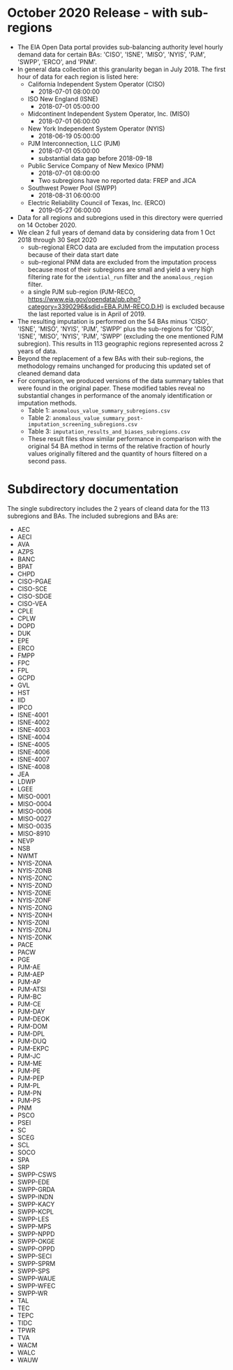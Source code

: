 # October 2020 Release - with sub-regions

 * The EIA Open Data portal provides sub-balancing authority level hourly demand data for certain BAs: 'CISO', 'ISNE', 'MISO', 'NYIS', 'PJM', 'SWPP', 'ERCO', and 'PNM'.
 * In general data collection at this granularity began in July 2018. The first hour of data for each region is listed here:
   * California Independent System Operator (CISO)
     * 2018-07-01 08:00:00
   * ISO New England (ISNE)
     * 2018-07-01 05:00:00
   * Midcontinent Independent System Operator, Inc. (MISO)
     * 2018-07-01 06:00:00
   * New York Independent System Operator (NYIS)
     * 2018-06-19 05:00:00
   * PJM Interconnection, LLC (PJM)
     * 2018-07-01 05:00:00
     * substantial data gap before 2018-09-18
   * Public Service Company of New Mexico (PNM)
     * 2018-07-01 08:00:00
     * Two subregions have no reported data: FREP and JICA
   * Southwest Power Pool (SWPP)
     * 2018-08-31 06:00:00
   * Electric Reliability Council of Texas, Inc. (ERCO)
     * 2019-05-27 06:00:00
 * Data for all regions and subregions used in this directory were querried on 14 October 2020.
 * We clean 2 full years of demand data by considering data from 1 Oct 2018 through 30 Sept 2020
   * sub-regional ERCO data are excluded from the imputation process because of their data start date
   * sub-regional PNM data are excluded from the imputation process because most of their subregions are small and yield a very high filtering rate for the `idential_run` filter and the `anomalous_region` filter.
   * a single PJM sub-region (PJM-RECO, https://www.eia.gov/opendata/qb.php?category=3390296&sdid=EBA.PJM-RECO.D.H) is excluded because the last reported value is in April of 2019.
 * The resulting imputation is performed on the 54 BAs minus 'CISO', 'ISNE', 'MISO', 'NYIS', 'PJM', 'SWPP' plus the sub-regions for 'CISO', 'ISNE', 'MISO', 'NYIS', 'PJM', 'SWPP' (excluding the one mentioned PJM subregion). This results in 113 geographic regions represented across 2 years of data.
 * Beyond the replacement of a few BAs with their sub-regions, the methodology remains unchanged for producing this updated set of cleaned demand data
 * For comparison, we produced versions of the data summary tables that were found in the original paper. These modified tables reveal no substantial changes in performance of the anomaly identification or imputation methods.
   * Table 1: `anomalous_value_summary_subregions.csv`
   * Table 2: `anomalous_value_summary_post-imputation_screening_subregions.csv`
   * Table 3: `imputation_results_and_biases_subregions.csv`
   * These result files show similar performance in comparison with the original 54 BA method in terms of the relative fraction of hourly values originally filtered and the quantity of hours filtered on a second pass.

# Subdirectory documentation

The single subdirectory includes the 2 years of cleand data for the 113 subregions and BAs. The included subregions and BAs are:
 * AEC  
 * AECI  
 * AVA  
 * AZPS  
 * BANC  
 * BPAT  
 * CHPD  
 * CISO-PGAE  
 * CISO-SCE  
 * CISO-SDGE  
 * CISO-VEA  
 * CPLE  
 * CPLW  
 * DOPD  
 * DUK  
 * EPE  
 * ERCO  
 * FMPP  
 * FPC  
 * FPL  
 * GCPD  
 * GVL  
 * HST  
 * IID  
 * IPCO  
 * ISNE-4001  
 * ISNE-4002  
 * ISNE-4003  
 * ISNE-4004  
 * ISNE-4005  
 * ISNE-4006  
 * ISNE-4007  
 * ISNE-4008  
 * JEA  
 * LDWP  
 * LGEE  
 * MISO-0001  
 * MISO-0004  
 * MISO-0006  
 * MISO-0027  
 * MISO-0035  
 * MISO-8910  
 * NEVP  
 * NSB  
 * NWMT  
 * NYIS-ZONA  
 * NYIS-ZONB  
 * NYIS-ZONC  
 * NYIS-ZOND  
 * NYIS-ZONE  
 * NYIS-ZONF  
 * NYIS-ZONG  
 * NYIS-ZONH  
 * NYIS-ZONI  
 * NYIS-ZONJ  
 * NYIS-ZONK  
 * PACE  
 * PACW  
 * PGE  
 * PJM-AE  
 * PJM-AEP  
 * PJM-AP  
 * PJM-ATSI  
 * PJM-BC  
 * PJM-CE  
 * PJM-DAY  
 * PJM-DEOK  
 * PJM-DOM  
 * PJM-DPL  
 * PJM-DUQ  
 * PJM-EKPC  
 * PJM-JC  
 * PJM-ME  
 * PJM-PE  
 * PJM-PEP  
 * PJM-PL  
 * PJM-PN  
 * PJM-PS  
 * PNM  
 * PSCO  
 * PSEI  
 * SC  
 * SCEG  
 * SCL  
 * SOCO  
 * SPA  
 * SRP  
 * SWPP-CSWS  
 * SWPP-EDE  
 * SWPP-GRDA  
 * SWPP-INDN  
 * SWPP-KACY  
 * SWPP-KCPL  
 * SWPP-LES  
 * SWPP-MPS  
 * SWPP-NPPD  
 * SWPP-OKGE  
 * SWPP-OPPD  
 * SWPP-SECI  
 * SWPP-SPRM  
 * SWPP-SPS  
 * SWPP-WAUE  
 * SWPP-WFEC  
 * SWPP-WR  
 * TAL  
 * TEC  
 * TEPC  
 * TIDC  
 * TPWR  
 * TVA  
 * WACM  
 * WALC  
 * WAUW  
